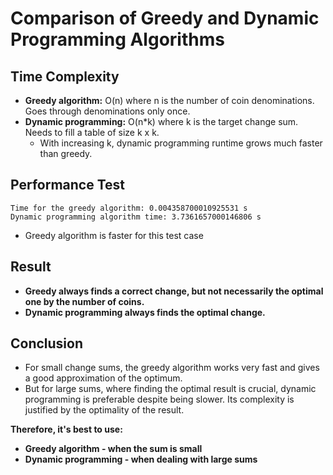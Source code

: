 # Comparison of Greedy and Dynamic Programming Algorithms

## Time Complexity
- **Greedy algorithm:** O(n) where n is the number of coin denominations. Goes through denominations only once.
- **Dynamic programming:** O(n*k) where k is the target change sum. Needs to fill a table of size k x k.
  - With increasing k, dynamic programming runtime grows much faster than greedy.

## Performance Test
```
Time for the greedy algorithm: 0.004358700010925531 s
Dynamic programming algorithm time: 3.7361657000146806 s
```
- Greedy algorithm is faster for this test case

## Result
- **Greedy always finds a correct change, but not necessarily the optimal one by the number of coins.**
- **Dynamic programming always finds the optimal change.**

## Conclusion
- For small change sums, the greedy algorithm works very fast and gives a good approximation of the optimum.
- But for large sums, where finding the optimal result is crucial, dynamic programming is preferable despite being slower. Its complexity is justified by the optimality of the result.

**Therefore, it's best to use:**
- **Greedy algorithm - when the sum is small**
- **Dynamic programming - when dealing with large sums**
